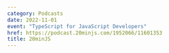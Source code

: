 ```yaml
---
category: Podcasts
date: 2022-11-01
event: "TypeScript for JavaScript Developers"
href: https://podcast.20minjs.com/1952066/11601353
title: 20minJS
---
```

